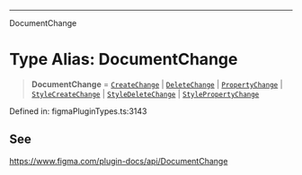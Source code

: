 ---

DocumentChange

# Type Alias: DocumentChange

> **DocumentChange** = [`CreateChange`](../interfaces/CreateChange.md) \| [`DeleteChange`](../interfaces/DeleteChange.md) \| [`PropertyChange`](../interfaces/PropertyChange.md) \| [`StyleCreateChange`](../interfaces/StyleCreateChange.md) \| [`StyleDeleteChange`](../interfaces/StyleDeleteChange.md) \| [`StylePropertyChange`](../interfaces/StylePropertyChange.md)

Defined in: figmaPluginTypes.ts:3143

## See

https://www.figma.com/plugin-docs/api/DocumentChange
